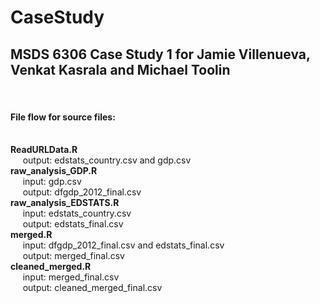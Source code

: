 # CaseStudy
## MSDS 6306 Case Study 1 for Jamie Villenueva, Venkat Kasrala and Michael Toolin
<br>

#### File flow for source files: <br> <br>
__ReadURLData.R__ <br>
&nbsp;&nbsp;&nbsp;&nbsp;&nbsp;output: edstats_country.csv and gdp.csv <br>
__raw_analysis_GDP.R__ <br>
&nbsp;&nbsp;&nbsp;&nbsp;&nbsp;input: gdp.csv <br>
&nbsp;&nbsp;&nbsp;&nbsp;&nbsp;output: dfgdp_2012_final.csv <br>
__raw_analysis_EDSTATS.R__ <br>
&nbsp;&nbsp;&nbsp;&nbsp;&nbsp;input: edstats_country.csv <br> 
&nbsp;&nbsp;&nbsp;&nbsp;&nbsp;output: edstats_final.csv <br>
__merged.R__ <br>
&nbsp;&nbsp;&nbsp;&nbsp;&nbsp;input: dfgdp_2012_final.csv and edstats_final.csv <br>
&nbsp;&nbsp;&nbsp;&nbsp;&nbsp;output: merged_final.csv <br>
__cleaned_merged.R__ <br>
&nbsp;&nbsp;&nbsp;&nbsp;&nbsp;input: merged_final.csv <br>
&nbsp;&nbsp;&nbsp;&nbsp;&nbsp;output: cleaned_merged_final.csv <br>
